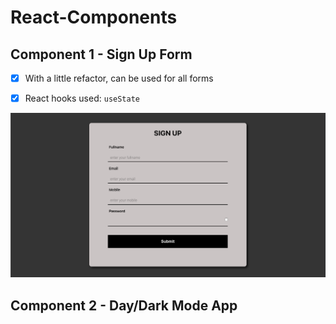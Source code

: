 # React-Components

## Component 1 - Sign Up Form

- [x] With a little refactor, can be used for all forms

- [x] React hooks used: `useState`

![React Components - Sign Up Form](./form/SignUpForm.png)

## Component 2 - Day/Dark Mode App
